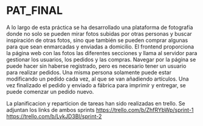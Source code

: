 # PAT_FINAL
A lo largo de esta práctica se ha desarrollado una plataforma de fotografía donde no solo se pueden mirar fotos subidas por otras personas y buscar inspiración de otras fotos, sino que también se pueden comprar algunas para que sean enmarcadas y enviadas a domicilio. 
El frontend proporciona la página web con las fotos las diferentes secciones y llama al servidor para gestionar los usuarios, los pedidos y las compras. 
Navegar por la página se puede hacer sin haberse registrado, pero es necesario tener un usuario para realizar pedidos. Una misma persona solamente puede estar modificando un pedido cada vez, al que se van añadiendo artículos. Una vez finalizado el pedido y enviado a fábrica para imprimir y entregar, se puede comenzar un pedido nuevo. 


La planificacion y reparticion de tareas han sido realizadas en trello. Se adjuntan los links de ambos sprints
https://trello.com/b/ZhfRYbWp/sprint-1
https://trello.com/b/LykJD3BI/sprint-2
